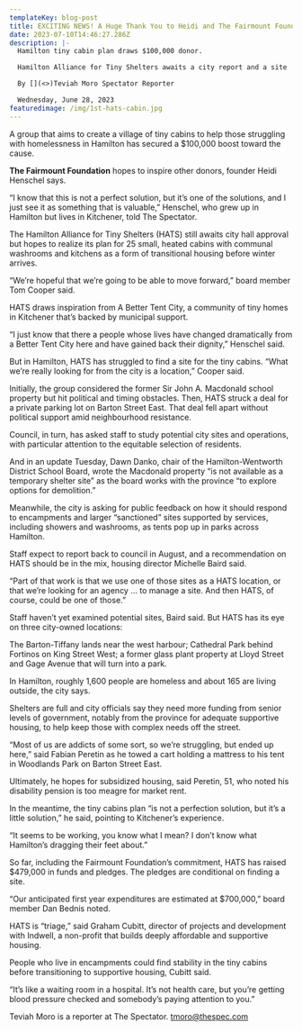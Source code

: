 ```yaml
---
templateKey: blog-post
title: EXCITING NEWS! A Huge Thank You to Heidi and The Fairmount Foundation!
date: 2023-07-10T14:46:27.286Z
description: |-
  Hamilton tiny cabin plan draws $100,000 donor.

  Hamilton Alliance for Tiny Shelters awaits a city report and a site

  By [](<>)Teviah Moro Spectator Reporter

  Wednesday, June 28, 2023
featuredimage: /img/1st-hats-cabin.jpg
---
```

A group that aims to create a village of tiny cabins to help those struggling with homelessness in Hamilton has secured a $100,000 boost toward the cause.

**The Fairmount Foundation** hopes to inspire other donors, founder Heidi Henschel says.

“I know that this is not a perfect solution, but it’s one of the solutions, and I just see it as something that is valuable,” Henschel, who grew up in Hamilton but lives in Kitchener, told The Spectator.

The Hamilton Alliance for Tiny Shelters (HATS) still awaits city hall approval but hopes to realize its plan for 25 small, heated cabins with communal washrooms and kitchens as a form of transitional housing before winter arrives.

“We’re hopeful that we’re going to be able to move forward,” board member Tom Cooper said.

HATS draws inspiration from A Better Tent City, a community of tiny homes in Kitchener that’s backed by municipal support.

“I just know that there a people whose lives have changed dramatically from a Better Tent City here and have gained back their dignity,” Henschel said.

But in Hamilton, HATS has struggled to find a site for the tiny cabins. “What we’re really looking for from the city is a location,” Cooper said.

Initially, the group considered the former Sir John A. Macdonald school property but hit political and timing obstacles. Then, HATS struck a deal for a private parking lot on Barton Street East. That deal fell apart without political support amid neighbourhood resistance.

Council, in turn, has asked staff to study potential city sites and operations, with particular attention to the equitable selection of residents.

And in an update Tuesday, Dawn Danko, chair of the Hamilton-Wentworth District School Board, wrote the Macdonald property “is not available as a temporary shelter site” as the board works with the province “to explore options for demolition.”

Meanwhile, the city is asking for public feedback on how it should respond to encampments and larger “sanctioned” sites supported by services, including showers and washrooms, as tents pop up in parks across Hamilton.

Staff expect to report back to council in August, and a recommendation on HATS should be in the mix, housing director Michelle Baird said.

“Part of that work is that we use one of those sites as a HATS location, or that we’re looking for an agency ... to manage a site. And then HATS, of course, could be one of those.”

Staff haven’t yet examined potential sites, Baird said. But HATS has its eye on three city-owned locations:

The Barton-Tiffany lands near the west harbour; Cathedral Park behind Fortinos on King Street West; a former glass plant property at Lloyd Street and Gage Avenue that will turn into a park.

In Hamilton, roughly 1,600 people are homeless and about 165 are living outside, the city says.

Shelters are full and city officials say they need more funding from senior levels of government, notably from the province for adequate supportive housing, to help keep those with complex needs off the street.

“Most of us are addicts of some sort, so we’re struggling, but ended up here,” said Fabian Peretin as he towed a cart holding a mattress to his tent in Woodlands Park on Barton Street East.

Ultimately, he hopes for subsidized housing, said Peretin, 51, who noted his disability pension is too meagre for market rent.

In the meantime, the tiny cabins plan “is not a perfection solution, but it’s a little solution,” he said, pointing to Kitchener’s experience.

“It seems to be working, you know what I mean? I don’t know what Hamilton’s dragging their feet about.”

So far, including the Fairmount Foundation’s commitment, HATS has raised $479,000 in funds and pledges. The pledges are conditional on finding a site.

“Our anticipated first year expenditures are estimated at $700,000,” board member Dan Bednis noted.

HATS is “triage,” said Graham Cubitt, director of projects and development with Indwell, a non-profit that builds deeply affordable and supportive housing.

People who live in encampments could find stability in the tiny cabins before transitioning to supportive housing, Cubitt said.

“It’s like a waiting room in a hospital. It’s not health care, but you’re getting blood pressure checked and somebody’s paying attention to you.”

Teviah Moro is a reporter at The Spectator. tmoro@thespec.com

<!--EndFragment-->